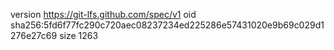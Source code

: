 version https://git-lfs.github.com/spec/v1
oid sha256:5fd6f77fc290c720aec08237234ed225286e57431020e9b69c029d1276e27c69
size 1263
